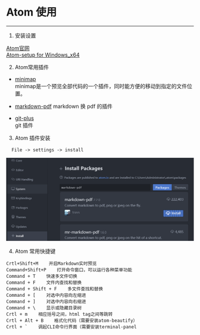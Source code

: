 # Atom 使用

---

1. 安装设置

  [Atom官网](https://atom.io "A hackable text editor for the 21st Century")  
  [Atom-setup for Windows_x64](https://atom.io/download/windows_x64)

2. Atom常用插件

  * [minimap](https://atom.io/packages/minimap)  
    minimap是一个预览全部代码的一个插件，同时能方便的移动到指定的文件位置。

  * [markdown-pdf](https://atom.io/packages/markdown-pdf)
    markdown 换 pdf 的插件

  * [git-plus](https://atom.io/packages/git-plus)  
    git 插件

3. Atom 插件安装  

```
  File -> settings -> install
```
![安装插件](/asserts/123.png)

4. Atom 常用快捷键

```
Crtl+Shift+M    开启Markdown实时预览
Command+Shift+P    打开命令窗口，可以运行各种菜单功能
Command + T    快速多文件切换
Command + F    文件内查找和替换
Command + Shift + F    多文件查找和替换
Command + [    对选中内容向左缩进
Command + ]    对选中内容向右缩进
Command + \    显示或隐藏目录树
Crtl + m    相应括号之间，html tag之间等跳转
Crtl + Alt + B    格式化代码（需要安装atom-beautify）
Crtl + `    调起CLI命令行界面（需要安装terminal-panel
```
